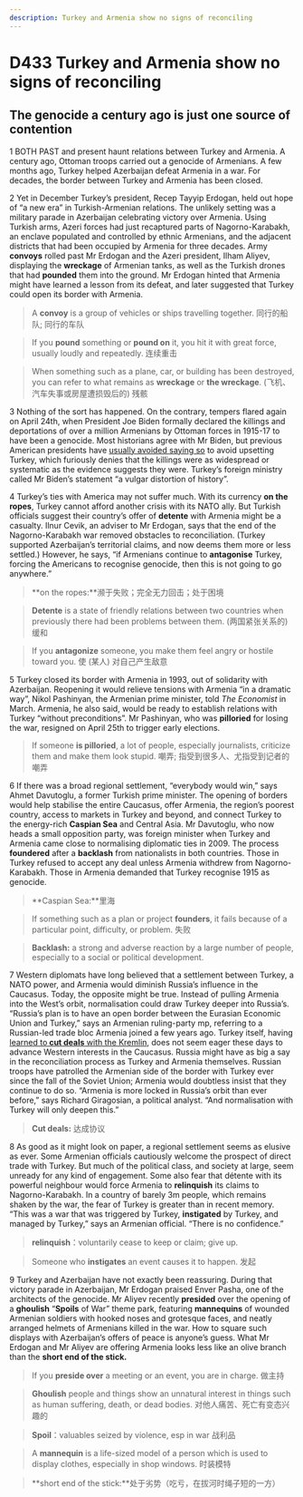 ```yaml
---
description: Turkey and Armenia show no signs of reconciling
---
```


# D433 Turkey and Armenia show no signs of reconciling

## The genocide a century ago is just one source of contention



1 BOTH PAST and present haunt relations between Turkey and Armenia. A century ago, Ottoman troops carried out a genocide of Armenians. A few months ago, Turkey helped Azerbaijan defeat Armenia in a war. For decades, the border between Turkey and Armenia has been closed.



2 Yet in December Turkey’s president, Recep Tayyip Erdogan, held out hope of “a new era” in Turkish-Armenian relations. The unlikely setting was a military parade in Azerbaijan celebrating victory over Armenia. Using Turkish arms, Azeri forces had just recaptured parts of Nagorno-Karabakh, an enclave populated and controlled by ethnic Armenians, and the adjacent districts that had been occupied by Armenia for three decades. Army **convoys** rolled past Mr Erdogan and the Azeri president, Ilham Aliyev, displaying the **wreckage** of Armenian tanks, as well as the Turkish drones that had **pounded** them into the ground. Mr Erdogan hinted that Armenia might have learned a lesson from its defeat, and later suggested that Turkey could open its border with Armenia.

> A **convoy** is a group of vehicles or ships travelling together. 同行的船队; 同行的车队

> If you **pound** something or **pound on** it, you hit it with great force, usually loudly and repeatedly. 连续重击

> When something such as a plane, car, or building has been destroyed, you can refer to what remains as **wreckage** or **the wreckage**. (飞机、汽车失事或房屋遭损毁后的) 残骸



3 Nothing of the sort has happened. On the contrary, tempers flared again on April 24th, when President Joe Biden formally declared the killings and deportations of over a million Armenians by Ottoman forces in 1915-17 to have been a genocide. Most historians agree with Mr Biden, but previous American presidents have [usually avoided saying so](https://www.economist.com/the-economist-explains/2021/04/23/what-is-controversial-about-joe-biden-saying-armenian-genocide) to avoid upsetting Turkey, which furiously denies that the killings were as widespread or systematic as the evidence suggests they were. Turkey’s foreign ministry called Mr Biden’s statement “a vulgar distortion of history”.



4 Turkey’s ties with America may not suffer much. With its currency **on the ropes**, Turkey cannot afford another crisis with its NATO ally. But Turkish officials suggest their country’s offer of **detente** with Armenia might be a casualty. Ilnur Cevik, an adviser to Mr Erdogan, says that the end of the Nagorno-Karabakh war removed obstacles to reconciliation. (Turkey supported Azerbaijan’s territorial claims, and now deems them more or less settled.) However, he says, “if Armenians continue to **antagonise** Turkey, forcing the Americans to recognise genocide, then this is not going to go anywhere.”

> **on the ropes:**濒于失败；完全无力回击；处于困境

> **Detente** is a state of friendly relations between two countries when previously there had been problems between them. (两国紧张关系的)缓和

> If you **antagonize** someone, you make them feel angry or hostile toward you. 使 (某人) 对自己产生敌意



5 Turkey closed its border with Armenia in 1993, out of solidarity with Azerbaijan. Reopening it would relieve tensions with Armenia “in a dramatic way”, Nikol Pashinyan, the Armenian prime minister, told *The Economist* in March. Armenia, he also said, would be ready to establish relations with Turkey “without preconditions”. Mr Pashinyan, who was **pilloried** for losing the war, resigned on April 25th to trigger early elections.

> If someone **is pilloried**, a lot of people, especially journalists, criticize them and make them look stupid. 嘲弄; 指受到很多人、尤指受到记者的嘲弄



6 If there was a broad regional settlement, “everybody would win,” says Ahmet Davutoglu, a former Turkish prime minister. The opening of borders would help stabilise the entire Caucasus, offer Armenia, the region’s poorest country, access to markets in Turkey and beyond, and connect Turkey to the energy-rich **Caspian Sea** and Central Asia. Mr Davutoglu, who now heads a small opposition party, was foreign minister when Turkey and Armenia came close to normalising diplomatic ties in 2009. The process **foundered** after a **backlash** from nationalists in both countries. Those in Turkey refused to accept any deal unless Armenia withdrew from Nagorno-Karabakh. Those in Armenia demanded that Turkey recognise 1915 as genocide.

> **Caspian Sea:**里海

> If something such as a plan or project **founders**, it fails because of a particular point, difficulty, or problem. 失败

> **Backlash:** a strong and adverse reaction by a large number of people, especially to a social or political development.



7 Western diplomats have long believed that a settlement between Turkey, a NATO power, and Armenia would diminish Russia’s influence in the Caucasus. Today, the opposite might be true. Instead of pulling Armenia into the West’s orbit, normalisation could draw Turkey deeper into Russia’s. “Russia’s plan is to have an open border between the Eurasian Economic Union and Turkey,” says an Armenian ruling-party mp, referring to a Russian-led trade bloc Armenia joined a few years ago. Turkey itself, having [learned to](https://www.economist.com/europe/2021/02/23/putin-and-erdogan-have-formed-a-brotherhood-of-hard-power)**[ cut deals](https://www.economist.com/europe/2021/02/23/putin-and-erdogan-have-formed-a-brotherhood-of-hard-power)**[ with the Kremlin](https://www.economist.com/europe/2021/02/23/putin-and-erdogan-have-formed-a-brotherhood-of-hard-power), does not seem eager these days to advance Western interests in the Caucasus. Russia might have as big a say in the reconciliation process as Turkey and Armenia themselves. Russian troops have patrolled the Armenian side of the border with Turkey ever since the fall of the Soviet Union; Armenia would doubtless insist that they continue to do so. “Armenia is more locked in Russia’s orbit than ever before,” says Richard Giragosian, a political analyst. “And normalisation with Turkey will only deepen this.”

> **Cut deals:** 达成协议



8 As good as it might look on paper, a regional settlement seems as elusive as ever. Some Armenian officials cautiously welcome the prospect of direct trade with Turkey. But much of the political class, and society at large, seem unready for any kind of engagement. Some also fear that détente with its powerful neighbour would force Armenia to **relinquish** its claims to Nagorno-Karabakh. In a country of barely 3m people, which remains shaken by the war, the fear of Turkey is greater than in recent memory. “This was a war that was triggered by Turkey, **instigated** by Turkey, and managed by Turkey,” says an Armenian official. “There is no confidence.”

> **relinquish**：voluntarily cease to keep or claim; give up.

> Someone who **instigates** an event causes it to happen. 发起



9 Turkey and Azerbaijan have not exactly been reassuring. During that victory parade in Azerbaijan, Mr Erdogan praised Enver Pasha, one of the architects of the genocide. Mr Aliyev recently **presided** over the opening of a **ghoulish** “**Spoils** of War” theme park, featuring **mannequins** of wounded Armenian soldiers with hooked noses and grotesque faces, and neatly arranged helmets of Armenians killed in the war. How to square such displays with Azerbaijan’s offers of peace is anyone’s guess. What Mr Erdogan and Mr Aliyev are offering Armenia looks less like an olive branch than the **short end of the stick.**

> If you **preside over** a meeting or an event, you are in charge. 做主持

> **Ghoulish** people and things show an unnatural interest in things such as human suffering, death, or dead bodies. 对他人痛苦、死亡有变态兴趣的

> **Spoil**：valuables seized by violence, esp in war 战利品

> A **mannequin** is a life-sized model of a person which is used to display clothes, especially in shop windows. 时装模特

> **short end of the stick:**处于劣势（吃亏，在拔河时绳子短的一方）





